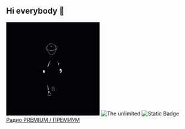 ## Hi everybody 👋


<img src ="https://github.com/AIexUrban/AIexUrban/blob/main/post-100431-1403700348.gif" alt="The unlimited" width="250">

<img src ="https://img.shields.io/badge/py-python-blue?style=plastic&logo=python&logoColor=green" alt="The unlimited" width="100">

<img alt="Static Badge" src="https://img.shields.io/badge/I%20don't%20lose%20my%20-pessimism-darkred?style=plastic&labelColor=098">

<div class="RP-SCRIPT"><a class="RP-LINK" href="https://radiopotok.ru/radio/35">Радио PREMIUM / ПРЕМИУМ</a></div><script defer src="https://radiopotok.ru/f/script6.1/35.js" charset="UTF-8"></script>

